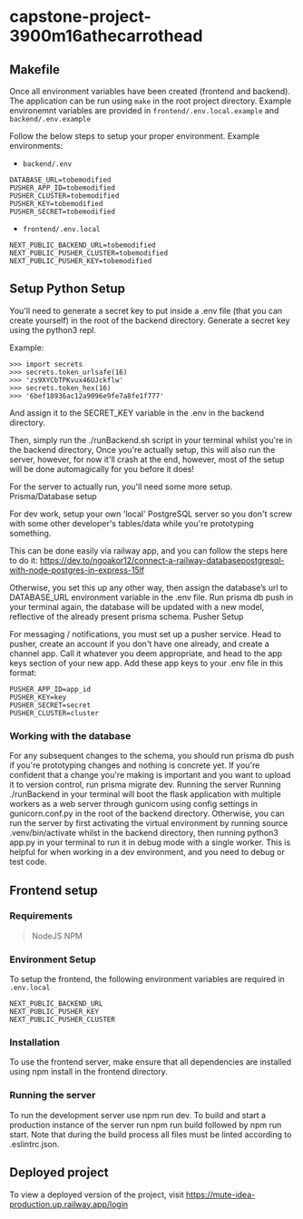 # capstone-project-3900m16athecarrothead

## Makefile
Once all environment variables have been created (frontend and backend). The application can be run using `make` in the root project directory. Example environemnt variables are provided in `frontend/.env.local.example` and `backend/.env.example`

Follow the below steps to setup your proper environment. 
Example environments:
- `backend/.env`
```
DATABASE_URL=tobemodified
PUSHER_APP_ID=tobemodified
PUSHER_CLUSTER=tobemodified
PUSHER_KEY=tobemodified
PUSHER_SECRET=tobemodified
```
- `frontend/.env.local`
```
NEXT_PUBLIC_BACKEND_URL=tobemodified
NEXT_PUBLIC_PUSHER_CLUSTER=tobemodified
NEXT_PUBLIC_PUSHER_KEY=tobemodified
```


## Setup Python Setup

You'll need to generate a secret key to put inside a .env file (that you can create yourself) in the root of the backend directory. Generate a secret key using the python3 repl.

Example:
```
>>> import secrets
>>> secrets.token_urlsafe(16)
>>> 'zs9XYCbTPKvux46UJckflw'
>>> secrets.token_hex(16)
>>> '6bef18936ac12a9096e9fe7a8fe1f777'
```
And assign it to the SECRET_KEY variable in the .env in the backend directory.

Then, simply run the ./runBackend.sh script in your terminal whilst you're in the backend directory, Once you're actually setup, this will also run the server, however, for now it'll crash at the end, however, most of the setup will be done automagically for you before it does!

For the server to actually run, you'll need some more setup.
Prisma/Database setup

For dev work, setup your own 'local' PostgreSQL server so you don't screw with some other developer's tables/data while you're prototyping something.

This can be done easily via railway app, and you can follow the steps here to do it:
https://dev.to/ngoakor12/connect-a-railway-databasepostgresql-with-node-postgres-in-express-15lf

Otherwise, you set this up any other way, then assign the database’s url to DATABASE_URL environment variable in the .env file. Run prisma db push in your terminal again, the database will be updated with a new model, reflective of the already present prisma schema.
Pusher Setup

For messaging / notifications, you must set up a pusher service. Head to pusher, create an account if you don't have one already, and create a channel app. Call it whatever you deem appropriate, and head to the app keys section of your new app. Add these app keys to your .env file in this format:

```
PUSHER_APP_ID=app_id
PUSHER_KEY=key
PUSHER_SECRET=secret
PUSHER_CLUSTER=cluster
```

### Working with the database
For any subsequent changes to the schema, you should run prisma db push if you're prototyping changes and nothing is concrete yet. If you're confident that a change you're making is important and you want to upload it to version control, run prisma migrate dev.
Running the server
Running ./runBackend in your terminal will boot the flask application with multiple workers as a web server through gunicorn using config settings in gunicorn.conf.py in the root of the backend directory. Otherwise, you can run the server by first activating the virtual environment by running source .venv/bin/activate whilst in the backend directory, then running python3 app.py in your terminal to run it in debug mode with a single worker. This is helpful for when working in a dev environment, and you need to debug or test code.

## Frontend setup
### Requirements
> NodeJS
> NPM

### Environment Setup
To setup the frontend, the following environment variables are required in `.env.local`
```
NEXT_PUBLIC_BACKEND_URL
NEXT_PUBLIC_PUSHER_KEY
NEXT_PUBLIC_PUSHER_CLUSTER
```

### Installation
To use the frontend server, make ensure that all dependencies are installed using npm install in the frontend directory.

### Running the server
To run the development server use npm run dev. To build and start a production instance of the server run npm run build followed by npm run start. Note that during the build process all files must be linted according to .eslintrc.json.




## Deployed project
To view a deployed version of the project, visit https://mute-idea-production.up.railway.app/login
